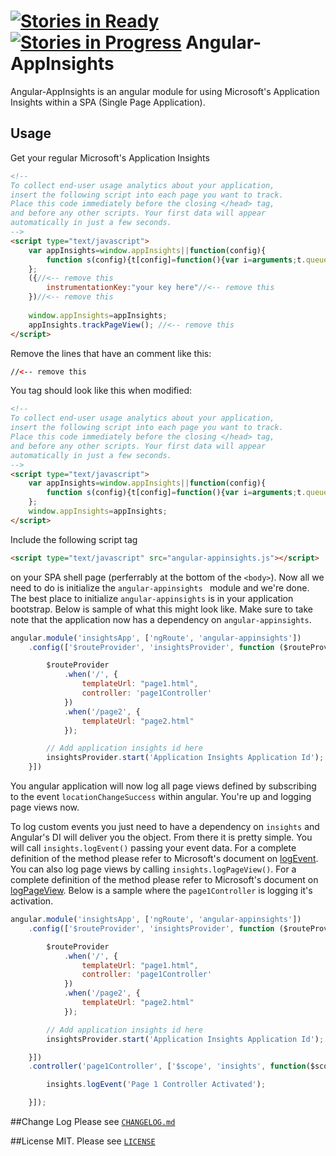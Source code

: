 [![Stories in Ready](https://badge.waffle.io/johnhidey/angular-appinsights.png?label=ready&title=Ready)](https://waffle.io/johnhidey/angular-appinsights)
[![Stories in Progress](https://badge.waffle.io/johnhidey/angular-appinsights.png?label=in%20progress&title=In%20Progress)](https://waffle.io/johnhidey/angular-appinsights)
Angular-AppInsights
===================

Angular-AppInsights is an angular module for using Microsoft's Application Insights within a SPA (Single Page Application).

## Usage
Get your regular Microsoft's Application Insights
```HTML
<!--
To collect end-user usage analytics about your application,
insert the following script into each page you want to track.
Place this code immediately before the closing </head> tag,
and before any other scripts. Your first data will appear
automatically in just a few seconds.
-->
<script type="text/javascript">
    var appInsights=window.appInsights||function(config){
        function s(config){t[config]=function(){var i=arguments;t.queue.push(function(){t[config].apply(t,i)})}}var t={config:config},r=document,f=window,e="script",o=r.createElement(e),i,u;for(o.src=config.url||"//az416426.vo.msecnd.net/scripts/a/ai.0.js",r.getElementsByTagName(e)[0].parentNode.appendChild(o),t.cookie=r.cookie,t.queue=[],i=["Event","Exception","Metric","PageView","Trace"];i.length;)s("track"+i.pop());return config.disableExceptionTracking||(i="onerror",s("_"+i),u=f[i],f[i]=function(config,r,f,e,o){var s=u&&u(config,r,f,e,o);return s!==!0&&t["_"+i](config,r,f,e,o),s}),t
    };
	({//<-- remove this
        instrumentationKey:"your key here"//<-- remove this
    })//<-- remove this
    
    window.appInsights=appInsights;
    appInsights.trackPageView(); //<-- remove this
</script>
```
Remove the lines that have an comment like this: 
```HTML
//<-- remove this
```

You tag should look like this when modified:
```HTML
<!--
To collect end-user usage analytics about your application,
insert the following script into each page you want to track.
Place this code immediately before the closing </head> tag,
and before any other scripts. Your first data will appear
automatically in just a few seconds.
-->
<script type="text/javascript">
    var appInsights=window.appInsights||function(config){
        function s(config){t[config]=function(){var i=arguments;t.queue.push(function(){t[config].apply(t,i)})}}var t={config:config},r=document,f=window,e="script",o=r.createElement(e),i,u;for(o.src=config.url||"//az416426.vo.msecnd.net/scripts/a/ai.0.js",r.getElementsByTagName(e)[0].parentNode.appendChild(o),t.cookie=r.cookie,t.queue=[],i=["Event","Exception","Metric","PageView","Trace"];i.length;)s("track"+i.pop());return config.disableExceptionTracking||(i="onerror",s("_"+i),u=f[i],f[i]=function(config,r,f,e,o){var s=u&&u(config,r,f,e,o);return s!==!0&&t["_"+i](config,r,f,e,o),s}),t
    };    
    window.appInsights=appInsights;
</script>
```

Include the following script tag 

```HTML
<script type="text/javascript" src="angular-appinsights.js"></script>
```

on your SPA shell page (perferrably at the bottom of the `<body>`).  Now all we need to do is initialize the `angular-appinsights `
module and we're done.  The best place to initialize `angular-appinsights` is in your application bootstrap.  Below is sample of 
what this might look like. Make sure to take note that the application now has a dependency on `angular-appinsights`.

```JavaScript
angular.module('insightsApp', ['ngRoute', 'angular-appinsights'])
    .config(['$routeProvider', 'insightsProvider', function ($routeProvider, insightsProvider) {

        $routeProvider
            .when('/', {
                templateUrl: "page1.html",
                controller: 'page1Controller'
            })
            .when('/page2', {
                templateUrl: "page2.html"
            });

        // Add application insights id here
        insightsProvider.start('Application Insights Application Id');
    }])
```
  
You angular application will now log all page views defined by subscribing to the event `locationChangeSuccess` within angular.
You're up and logging page views now.  

To log custom events you just need to have a dependency on `insights` and Angular's DI will deliver you the object.  From there it is 
pretty simple.  You will call `insights.logEvent()` passing your event data.  For a complete definition of the method please refer to
Microsoft's document on [logEvent](http://msdn.microsoft.com/en-us/library/dn614099.aspx).  You can also log page views by calling
`insights.logPageView()`. For a complete definition of the method please refer to Microsoft's document on
[logPageView](http://msdn.microsoft.com/en-us/library/dn614096.aspx). Below is a sample where the `page1Controller` is logging it's activation. 

```JavaScript
angular.module('insightsApp', ['ngRoute', 'angular-appinsights'])
    .config(['$routeProvider', 'insightsProvider', function ($routeProvider, insightsProvider) {

        $routeProvider
            .when('/', {
                templateUrl: "page1.html",
                controller: 'page1Controller'
            })
            .when('/page2', {
                templateUrl: "page2.html"
            });

        // Add application insights id here
        insightsProvider.start('Application Insights Application Id');

    }])
    .controller('page1Controller', ['$scope', 'insights', function($scope, insights) {

        insights.logEvent('Page 1 Controller Activated');

    }]);
```

##Change Log
Please see [`CHANGELOG.md`](CHANGELOG.md)

##License
MIT. Please see [`LICENSE`](LICENSE)
